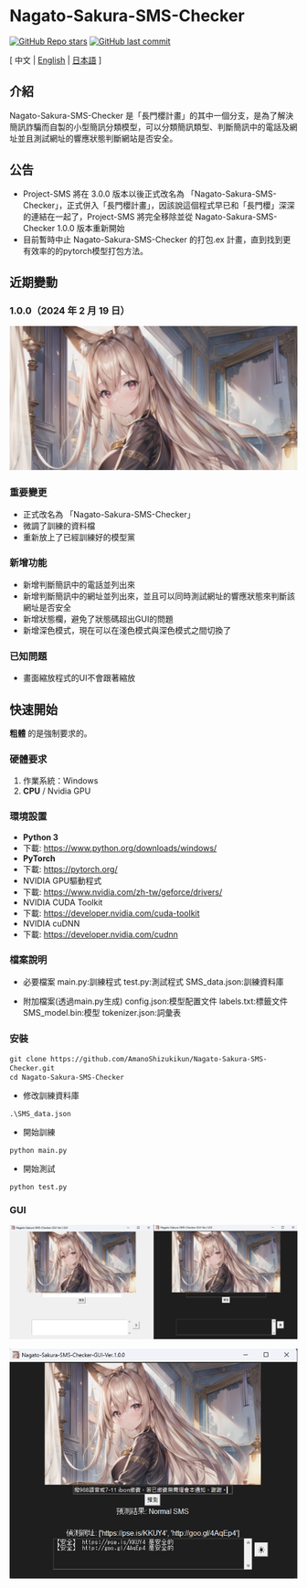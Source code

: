 # Nagato-Sakura-SMS-Checker

[![GitHub Repo stars](https://img.shields.io/github/stars/AmanoShizukikun/Nagato-Sakura-SMS-Checker?style=social)](https://github.com/AmanoShizukikun/Nagato-Sakura-SMS-Checker/stargazers)
[![GitHub last commit](https://img.shields.io/github/last-commit/AmanoShizukikun/Nagato-Sakura-SMS-Checker)](https://github.com/AmanoShizukikun/Nagato-Sakura-SMS-Checker/commits/main)

\[ 中文 | [English](README_en.md) | [日本語](README_jp.md) \]

## 介紹
Nagato-Sakura-SMS-Checker 是「長門櫻計畫」的其中一個分支，是為了解決簡訊詐騙而自製的小型簡訊分類模型，可以分類簡訊類型、判斷簡訊中的電話及網址並且測試網址的響應狀態判斷網站是否安全。

## 公告
- Project-SMS 將在 3.0.0 版本以後正式改名為 「Nagato-Sakura-SMS-Checker」，正式併入「長門櫻計畫」，因該說這個程式早已和「長門櫻」深深的連結在一起了，Project-SMS 將完全移除並從 Nagato-Sakura-SMS-Checker 1.0.0 版本重新開始
- 目前暫時中止 Nagato-Sakura-SMS-Checker 的打包.ex 計畫，直到找到更有效率的的pytorch模型打包方法。

## 近期變動
### 1.0.0（2024 年 2 月 19 日）
![t2i](assets/preview/1.0.0.png)
### 重要變更
- 正式改名為 「Nagato-Sakura-SMS-Checker」
- 微調了訓練的資料檔
- 重新放上了已經訓練好的模型黨

### 新增功能
- 新增判斷簡訊中的電話並列出來
- 新增判斷簡訊中的網址並列出來，並且可以同時測試網址的響應狀態來判斷該網址是否安全
- 新增狀態欄，避免了狀態碼超出GUI的問題
- 新增深色模式，現在可以在淺色模式與深色模式之間切換了

### 已知問題
- 畫面縮放程式的UI不會跟著縮放

## 快速開始
 **粗體** 的是強制要求的。
 
### 硬體要求
1. 作業系統：Windows
1. **CPU** / Nvidia GPU

### 環境設置
- **Python 3**
- 下載: https://www.python.org/downloads/windows/
- **PyTorch**
- 下載: https://pytorch.org/
- NVIDIA GPU驅動程式
- 下載: https://www.nvidia.com/zh-tw/geforce/drivers/
- NVIDIA CUDA Toolkit
- 下載: https://developer.nvidia.com/cuda-toolkit
- NVIDIA cuDNN
- 下載: https://developer.nvidia.com/cudnn

### 檔案說明
- 必要檔案
  main.py:訓練程式
  test.py:測試程式
  SMS_data.json:訓練資料庫
  
- 附加檔案(透過main.py生成)
  config.json:模型配置文件
  labels.txt:標籤文件
  SMS_model.bin:模型
  tokenizer.json:詞彙表

### 安裝
```shell
git clone https://github.com/AmanoShizukikun/Nagato-Sakura-SMS-Checker.git
cd Nagato-Sakura-SMS-Checker
```

- 修改訓練資料庫
```shell
.\SMS_data.json
```

- 開始訓練
```shell
python main.py
```

- 開始測試
```shell
python test.py
```


### GUI
![t2i](assets/samples/two_mode.png)

![t2i](assets/samples/test.png)
